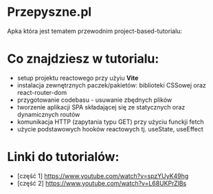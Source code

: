 # Przepyszne.pl

Apka która jest tematem przewodnim project-based-tutorialu:

# Co znajdziesz w tutorialu:

- setup projektu reactowego przy użyiu **Vite**
- instalacja zewnętrznych paczek/pakietów: biblioteki CSSowej oraz react-router-dom
- przygotowanie codebasu - usuwanie zbędnych plików
- tworzenie aplikacji SPA składającej się ze statycznych oraz dynamicznych routów
- komunikacja HTTP (zapytania typu GET) przy użyciu funckji fetch
- użycie podstawowych hooków reactowych tj. useState, useEffect

# Linki do tutorialów:

- [część 1] https://www.youtube.com/watch?v=spzYUyK49hg
- [część 2] https://www.youtube.com/watch?v=L68UKPrZlBs
